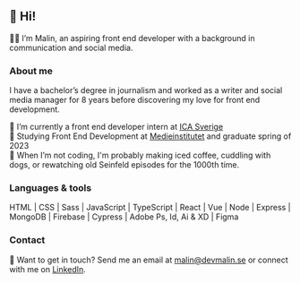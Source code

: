 ## 👋 Hi!

👩‍💻 I’m Malin, an aspiring front end developer with a background in communication and social media.

### About me
I have a bachelor’s degree in journalism and worked as a writer and social media manager for 8 years before discovering my love for front end development. 

🌱 I’m currently a front end developer intern at [ICA Sverige](https://www.ica.se/) <br />
🚀 Studying Front End Development at [Medieinstitutet](https://medieinstitutet.se/utbildningar/front-end-developer/) and graduate spring of 2023<br />
🐶 When I’m not coding, I'm probably making iced coffee, cuddling with dogs, or rewatching old Seinfeld episodes for the 1000th time.

### Languages & tools
HTML | CSS | Sass | JavaScript | TypeScript | React | Vue | Node | Express | MongoDB | Firebase | Cypress | Adobe Ps, Id, Ai & XD | Figma

### Contact
💬 Want to get in touch? Send me an email at malin@devmalin.se or connect with me on [LinkedIn](https://www.linkedin.com/in/malin-helena-nilsson/).
